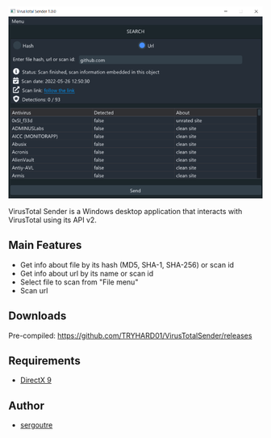 ![Screenshot](VirusTotalSender.png)

VirusTotal Sender is a Windows desktop application that interacts with VirusTotal
using its API v2.

Main Features
---
- Get info about file by its hash (MD5, SHA-1, SHA-256) or scan id
- Get info about url by its name or scan id
- Select file to scan from "File menu"
- Scan url

Downloads
---
Pre-compiled: https://github.com/TRYHARD01/VirusTotalSender/releases

Requirements
---
- [DirectX 9](https://www.microsoft.com/en-us/download/35)

Author
---
- [sergoutre](https://github.com/sergoutre)
